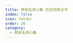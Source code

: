 ```yaml
---
title: 两宋名贤小集 钦定四库全书
index: false
icon: folder
order: 26
category:
  - 两宋名贤小集
---
```


<AutoCatalog  />
